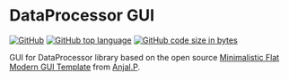 # DataProcessor GUI
[![GitHub](https://img.shields.io/github/license/pyMrak/DataProcessorGUI?logo=Github)](https://github.com/pyMrak/DataProcessorGUI/blob/master/LICENSE) [![GitHub top language](https://img.shields.io/github/languages/top/pyMrak/DataProcessorGUI?logo=github)](https://github.com/pyMrak/DataProcessorGUI) [![GitHub code size in bytes](https://img.shields.io/github/languages/code-size/pyMrak/DataProcessorGUI?logo=github)](https://github.com/pyMrak/DataProcessorGUI) 


GUI for DataProcessor library based on the open source [Minimalistic Flat Modern GUI Template](https://github.com/anjalp/Minimalistic-Flat-Modern-GUI-Template) from [Anjal.P](https://github.com/anjalp).

